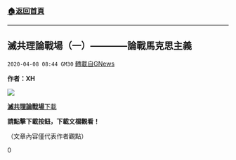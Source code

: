 ###  [:house:返回首頁](https://github.com/ourhimalayas/txt)
---

## 滅共理論戰場（⼀）————論戰馬克思主義
`2020-04-08 08:44 GM30` [轉載自GNews](https://gnews.org/zh-hant/165880/)

**作者：XH**

![](https://s3.amazonaws.com/gnews-media-offload/wp-content/uploads/2020/04/08032516/ghjk-3.jpg)

[**滅共理論戰場**](https://s3.amazonaws.com/gnews-media-offload/wp-content/uploads/2020/04/08031954/%E5%88%9D%E7%A8%BF3.pdf)[下載](https://s3.amazonaws.com/gnews-media-offload/wp-content/uploads/2020/04/08031954/%E5%88%9D%E7%A8%BF3.pdf)

**請點擊下載按鈕，下載文檔觀看！**

（文章內容僅代表作者觀點）

0
